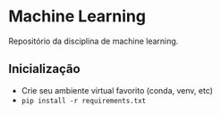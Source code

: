 # Machine Learning

Repositório da disciplina de machine learning.

## Inicialização

- Crie seu ambiente virtual favorito (conda, venv, etc)
- `pip install -r requirements.txt`

